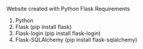 Website created with Python Flask
Requirements

1. Python
2. Flask (pip install flask)
3. Flask-login (pip install flask-login)
4. Flask-SQLAlchemy (pip install flask-sqlalchemy)
